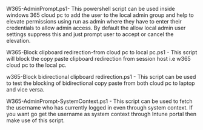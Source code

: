 W365-AdminPrompt.ps1- This powershell script can be used inside windows 365 cloud pc to add the user to the local admin group and help to elevate permissions using run as admin where they have to enter their credentials to allow admin access. By default the allow local admin user settings suppress this and just prompt user to accept or cancel the elevation.

W365-Block clipboard redirection-from cloud pc to local pc.ps1 - This script will block the copy paste clipboard redirection from session host i.e w365 cloud pc to the local pc. 

w365-Block bidirectional clipboard redirection.ps1 - This script can be used to test the blocking of bidirectional copy paste from both cloud pc to laptop and vice versa.

W365-AdminPrompt-SystemContext.ps1 - This script can be used to fetch the username who has currently logged in even through system context. If you want go get the username as system context through Intune portal then make use of this script.
